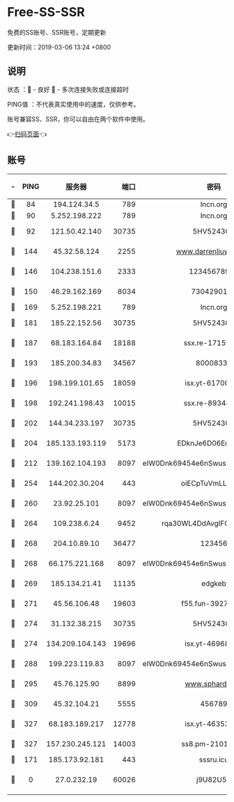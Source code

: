 # Free-SS-SSR

免费的SS账号、SSR账号，定期更新

更新时间：2019-03-06 13:24 +0800

## 说明

状态     ：🙂 - 良好 🙁 - 多次连接失败或连接超时

PING值   ：不代表真实使用中的速度，仅供参考。

账号兼容SS、SSR，你可以自由在两个软件中使用。

👉[扫码页面](https://liesauer.github.io/free-ss-ssr.github.io/)👈

## 账号

|-|PING|服务器|端口|密码|加密方式|区域|
|:----:|:----:|:-----:|-----:|:----:|:----:|:----:|
|🙂|84|194.124.34.5|789|lncn.org|rc4|JP|
|🙂|90|5.252.198.222|789|lncn.org|rc4|JP|
|🙂|92|121.50.42.140|30735|5HV52430C|aes-256-cfb|JP|
|🙂|144|45.32.58.124|2255|www.darrenliuwei.com|aes-256-cfb|JP|
|🙂|146|104.238.151.6|2333|12345678900|aes-256-cfb|JP|
|🙂|150|46.29.162.169|8034|7304290167|aes-256-cfb|RU|
|🙂|169|5.252.198.221|789|lncn.org|rc4|JP|
|🙂|181|185.22.152.56|30735|5HV52430C|aes-256-cfb|RU|
|🙂|187|68.183.164.84|18188|ssx.re-17151822|aes-256-cfb|US|
|🙂|193|185.200.34.83|34567|80008331|aes-256-cfb|US|
|🙂|196|198.199.101.65|18059|isx.yt-61700807|aes-256-cfb|US|
|🙂|198|192.241.198.43|10015|ssx.re-89348250|aes-256-cfb|US|
|🙂|202|144.34.233.197|30735|5HV52430C|aes-256-cfb|US|
|🙂|204|185.133.193.119|5173|EDknJe6D06EoWDaw|aes-256-cfb|US|
|🙂|212|139.162.104.193|8097|eIW0Dnk69454e6nSwuspv9DmS201tQ0D|aes-256-cfb|JP|
|🙂|254|144.202.30.204|443|oiECpTuVmLLxk4Ts|aes-256-cfb|US|
|🙂|260|23.92.25.101|8097|eIW0Dnk69454e6nSwuspv9DmS201tQ0D|aes-256-cfb|US|
|🙂|264|109.238.6.24|9452|rqa30WL4DdAvgIFG6Fs3znzTa|aes-256-cfb|FR|
|🙂|268|204.10.89.10|36477|123456|aes-256-cfb|US|
|🙂|268|66.175.221.168|8097|eIW0Dnk69454e6nSwuspv9DmS201tQ0D|aes-256-cfb|US|
|🙂|269|185.134.21.41|11135|edgkeb|aes-256-cfb|GB|
|🙂|271|45.56.106.48|19603|f55.fun-39271360|aes-256-cfb|US|
|🙂|274|31.132.38.215|30735|5HV52430C|aes-256-cfb|US|
|🙂|274|134.209.104.143|19696|isx.yt-46968452|aes-256-cfb|SG|
|🙂|288|199.223.119.83|8097|eIW0Dnk69454e6nSwuspv9DmS201tQ0D|aes-256-cfb|US|
|🙂|295|45.76.125.90|8899|www.sphard.com|aes-256-cfb|JP|
|🙂|309|45.32.104.21|5555|456789|aes-256-cfb|SG|
|🙂|327|68.183.189.217|12778|isx.yt-46353039|aes-256-cfb|SG|
|🙂|327|157.230.245.121|14003|ss8.pm-21010216|aes-256-cfb|SG|
|🙂|171|185.173.92.181|443|sssru.icu|rc4-md5|RU|
|🙁|0|27.0.232.19|60026|j9U82U53|xchacha20-ietf-poly1305|HK|

